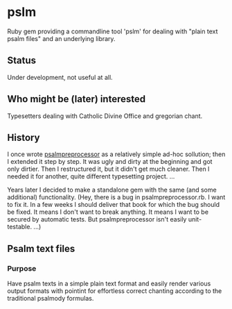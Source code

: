 # pslm

Ruby gem providing a commandline tool 'pslm' for dealing with
"plain text psalm files" and an underlying library.

## Status

Under development, not useful at all.

## Who might be (later) interested

Typesetters dealing with Catholic Divine Office and gregorian chant.

## History

I once wrote [psalmpreprocessor](https://github.com/igneus/In-adiutorium/blob/master/nastroje/psalmpreprocessor.rb)
as a relatively simple ad-hoc sollution; then I extended it step by step. 
It was ugly and dirty at the beginning and got only dirtier.
Then I restructured it, but it didn't get much cleaner. Then I needed it for another, quite different typesetting
project. ... 

Years later I decided to make a standalone gem with the same (and some additional) functionality.
(Hey, there is a bug in psalmpreprocessor.rb. I want to fix it. In a few weeks I should deliver that book
for which the bug should be fixed. It means I don't want to break anything. It means I want to be secured by
automatic tests. But psalmpreprocessor isn't easily unit-testable. ...)

## Psalm text files

### Purpose

Have psalm texts in a simple plain text format and easily render
various output formats with pointint for effortless correct chanting
according to the traditional psalmody formulas.
